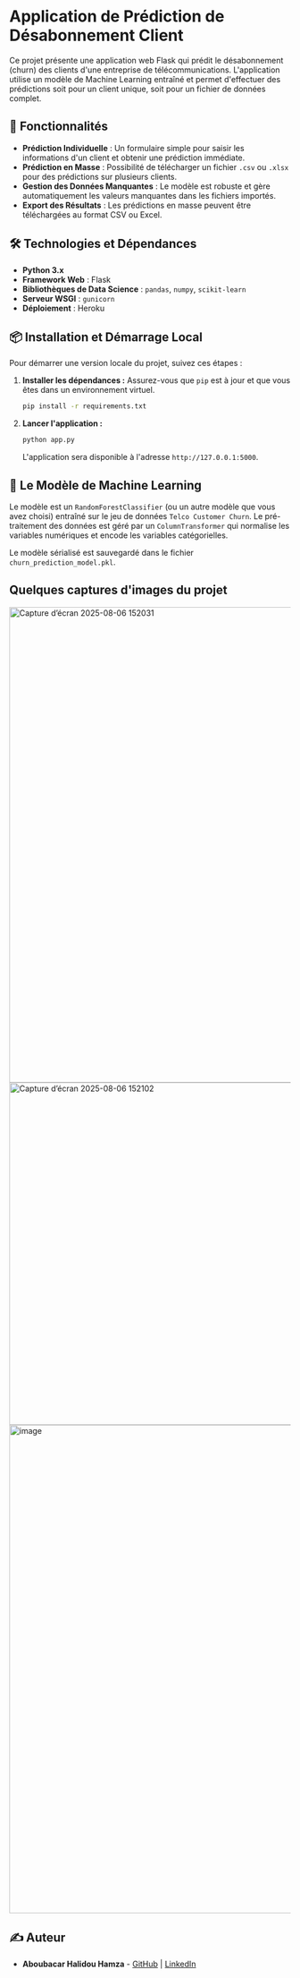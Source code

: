 
# Application de Prédiction de Désabonnement Client

Ce projet présente une application web Flask qui prédit le désabonnement (churn) des clients d'une entreprise de télécommunications. L'application utilise un modèle de Machine Learning entraîné et permet d'effectuer des prédictions soit pour un client unique, soit pour un fichier de données complet.

## 🚀 Fonctionnalités

- **Prédiction Individuelle** : Un formulaire simple pour saisir les informations d'un client et obtenir une prédiction immédiate.
- **Prédiction en Masse** : Possibilité de télécharger un fichier `.csv` ou `.xlsx` pour des prédictions sur plusieurs clients.
- **Gestion des Données Manquantes** : Le modèle est robuste et gère automatiquement les valeurs manquantes dans les fichiers importés.
- **Export des Résultats** : Les prédictions en masse peuvent être téléchargées au format CSV ou Excel.

## 🛠️ Technologies et Dépendances

- **Python 3.x**
- **Framework Web** : Flask
- **Bibliothèques de Data Science** : `pandas`, `numpy`, `scikit-learn`
- **Serveur WSGI** : `gunicorn`
- **Déploiement** : Heroku

## 📦 Installation et Démarrage Local

Pour démarrer une version locale du projet, suivez ces étapes :

1.  **Installer les dépendances :**
    Assurez-vous que `pip` est à jour et que vous êtes dans un environnement virtuel.
    ```bash
    pip install -r requirements.txt
    ```

2.  **Lancer l'application :**
    ```bash
    python app.py
    ```
    L'application sera disponible à l'adresse `http://127.0.0.1:5000`.
    

## 🧠 Le Modèle de Machine Learning

Le modèle est un `RandomForestClassifier` (ou un autre modèle que vous avez choisi) entraîné sur le jeu de données `Telco Customer Churn`. Le pré-traitement des données est géré par un `ColumnTransformer` qui normalise les variables numériques et encode les variables catégorielles.

Le modèle sérialisé est sauvegardé dans le fichier `churn_prediction_model.pkl`.


##  Quelques captures d'images du projet
<img width="1628" height="850" alt="Capture d’écran 2025-08-06 152031" src="https://github.com/user-attachments/assets/ca0489d8-fe5b-486f-a8cb-5ca6ad6f98d9" />

<img width="1315" height="612" alt="Capture d’écran 2025-08-06 152102" src="https://github.com/user-attachments/assets/646741da-bace-402e-978c-2655d8c6ba33" />


<img width="1563" height="873" alt="image" src="https://github.com/user-attachments/assets/41a94e55-fd24-4550-b3af-0fd0bb297f4b" />




## ✍️ Auteur

- **Aboubacar Halidou Hamza** - [GitHub](https://github.com/hamza-aboubacar/projet1_churn_prediction) | [LinkedIn]([https://www.linkedin.com/in/votre-linkedin](https://www.linkedin.com/in/hamza-aboubacar-halidou-536b15226/))

